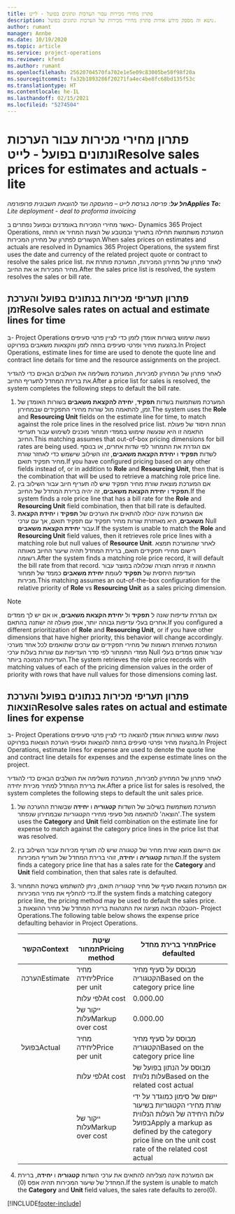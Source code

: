 ```yaml
---
title: פתרון מחירי מכירות עבור הערכות ונתונים בפועל - לייט
description: נושא זה מספק מידע אודות פתרון מחירי מכירות של הערכות ונתונים בפועל.
author: rumant
manager: Annbe
ms.date: 10/19/2020
ms.topic: article
ms.service: project-operations
ms.reviewer: kfend
ms.author: rumant
ms.openlocfilehash: 25620704570fa702e1e5e09c83005be50f98f20a
ms.sourcegitcommit: fa32b1893286f20271fa4ec4be8fc68bd135f53c
ms.translationtype: HT
ms.contentlocale: he-IL
ms.lasthandoff: 02/15/2021
ms.locfileid: "5274504"
---
```

# <a name="resolve-sales-prices-for-estimates-and-actuals---lite"></a><span data-ttu-id="cea72-103">פתרון מחירי מכירות עבור הערכות ונתונים בפועל - לייט</span><span class="sxs-lookup"><span data-stu-id="cea72-103">Resolve sales prices for estimates and actuals - lite</span></span>

<span data-ttu-id="cea72-104">_**חל על**: פריסה בגרסת לייט – מהעסקה ועד להוצאת חשבונית פרופורמה_</span><span class="sxs-lookup"><span data-stu-id="cea72-104">_**Applies To:** Lite deployment - deal to proforma invoicing_</span></span>

<span data-ttu-id="cea72-105">כאשר מחירי המכירות באומדנים ובפועל נפתרים ב- Dynamics 365 Project Operations, המערכת משתמשת תחילה בתאריך ובמטבע של הצעת המחיר או החוזה הקשורים לפתרון של מחירון המכירות.</span><span class="sxs-lookup"><span data-stu-id="cea72-105">When sales prices on estimates and actuals are resolved in Dynamics 365 Project Operations, the system first uses the date and currency of the related project quote or contract to resolve the sales price list.</span></span> <span data-ttu-id="cea72-106">לאחר פתרון של מחירון המכירות, המערכת פותרת את מחיר המכירות או את החיוב.</span><span class="sxs-lookup"><span data-stu-id="cea72-106">After the sales price list is resolved, the system resolves the sales or bill rate.</span></span>

## <a name="resolve-sales-rates-on-actual-and-estimate-lines-for-time"></a><span data-ttu-id="cea72-107">פתרון תעריפי מכירות בנתונים בפועל והערכת זמן</span><span class="sxs-lookup"><span data-stu-id="cea72-107">Resolve sales rates on actual and estimate lines for time</span></span>

<span data-ttu-id="cea72-108">ב- Project Operations נעשה שימוש בשורות אומדן לזמן כדי לציין פרטי סעיפים בהצעת מחיר ופרטי סעיפים בחוזה לזמן והקצאות משאבים בפרויקט.</span><span class="sxs-lookup"><span data-stu-id="cea72-108">In Project Operations, estimate lines for time are used to denote the quote line and contract line details for time and the resource assignments on the project.</span></span>

<span data-ttu-id="cea72-109">לאחר פתרון של המחירון למכירות, המערכת משלימה את השלבים הבאים כדי להגדיר את ברירת המחדל לתעריף החיוב.</span><span class="sxs-lookup"><span data-stu-id="cea72-109">After a price list for sales is resolved, the system completes the following steps to default the bill rate.</span></span>

1. <span data-ttu-id="cea72-110">המערכת משתמשת בשדות **תפקיד**, **יחידה להקצאת משאבים** בשורות האומדן של זמן, להתאמה מול שורות מחירי התפקידים שבמחירון.</span><span class="sxs-lookup"><span data-stu-id="cea72-110">The system uses the **Role** and **Resourcing Unit** fields on the estimate line for time, to match against the role price lines in the resolved price list.</span></span> <span data-ttu-id="cea72-111">הנחת היסוד של פעולת התאמה זו היא שנעשה שימוש בממדי תמחור מוכנים לשימוש עבור תעריפי החיוב.</span><span class="sxs-lookup"><span data-stu-id="cea72-111">This matching assumes that out-of-box pricing dimensions for bill rates are being used.</span></span> <span data-ttu-id="cea72-112">אם הגדרת את התמחור לפי שדות אחרים, או בנוסף לשדות **תפקיד** ו **יחידת הקצאת משאבים**, זהו השילוב שישמש כדי לאחזר שורת מחיר תפקיד תואם.</span><span class="sxs-lookup"><span data-stu-id="cea72-112">If you have configured pricing based on any other fields instead of, or in addition to **Role** and **Resourcing Unit**, then that is the combination that will be used to retrieve a matching role price line.</span></span>
2. <span data-ttu-id="cea72-113">אם המערכת מוצאת שורת מחיר תפקיד שיש לה תעריף חיוב עבור השילוב בין **תפקיד** ו **יחידת הקצאת משאבים**, זה יהיה ברירת המחדל של החיוב.</span><span class="sxs-lookup"><span data-stu-id="cea72-113">If the system finds a role price line that has a bill rate for the **Role** and **Resourcing Unit** field combination, then that bill rate is defaulted.</span></span>
3. <span data-ttu-id="cea72-114">אם המערכת אינה יכולה להתאים את הערכים של **תפקיד** ו **יחידת הקצאת משאבים**, היא מאחזרת שורות מחיר תפקיד עם תפקיד תואם, אך עם ערכי Null עבור **יחידת הקצאת משאבים**.</span><span class="sxs-lookup"><span data-stu-id="cea72-114">If the system is unable to match the **Role** and **Resourcing Unit** field values, then it retrieves role price lines with a matching role but null values of **Resource Unit**.</span></span> <span data-ttu-id="cea72-115">לאחר שהמערכת תמצא רישום מחירי תפקידים תואם, ברירת המחדל תהיה שיעור החיוב מאותה רשומה.</span><span class="sxs-lookup"><span data-stu-id="cea72-115">After the system finds a matching role price record, it will default the bill rate from that record.</span></span> <span data-ttu-id="cea72-116">התאמה זו מניחה תצורה שכלולה במוצר עבור העדיפות היחסית של **תפקיד** לעומת **יחידת משאבים** כממד של תמחור מכירות.</span><span class="sxs-lookup"><span data-stu-id="cea72-116">This matching assumes an out-of-the-box configuration for the relative priority of **Role** vs **Resourcing Unit** as a sales pricing dimension.</span></span>

> [!NOTE]
> <span data-ttu-id="cea72-117">אם הגדרת עדיפות שונה ל **תפקיד** ול **יחידת הקצאת משאבים**, או אם יש לך ממדים אחרים בעלי עדיפות גבוהה יותר, אופן פעולה זה ישתנה בהתאם.</span><span class="sxs-lookup"><span data-stu-id="cea72-117">If you configured a different prioritization of **Role** and **Resourcing Unit**, or if you have other dimensions that have higher priority, this behavior will change accordingly.</span></span> <span data-ttu-id="cea72-118">המערכת מאחזרת רשומות של מחירי תפקידים עם ערכים שתואמים לכל אחד מערכי ממדי התמחור לפי סדר העדיפות עם שורות בעלות ערכי Null עבור אותם ממדים בעלי העדיפות הנמוכה ביותר.</span><span class="sxs-lookup"><span data-stu-id="cea72-118">The system retrieves the role price records with matching values of each of the pricing dimension values in the order of priority with rows that have null values for those dimensions coming last.</span></span>

## <a name="resolve-sales-rates-on-actual-and-estimate-lines-for-expense"></a><span data-ttu-id="cea72-119">פתרון תעריפי מכירות בנתונים בפועל והערכת הוצאות</span><span class="sxs-lookup"><span data-stu-id="cea72-119">Resolve sales rates on actual and estimate lines for expense</span></span>

<span data-ttu-id="cea72-120">ב- Project Operations נעשה שימוש בשורות אומדן להוצאה כדי לציין פרטי סעיפים בהצעת מחיר ופרטי סעיפים בחוזה להוצאות וסעיפי הערכת הוצאות בפרויקט.</span><span class="sxs-lookup"><span data-stu-id="cea72-120">In Project Operations, estimate lines for expense are used to denote the quote line and contract line details for expenses and the expense estimate lines on the project.</span></span>

<span data-ttu-id="cea72-121">לאחר פתרון של המחירון למכירות, המערכת משלימה את השלבים הבאים כדי להגדיר את ברירת המחדל למחיר מכירת יחידה.</span><span class="sxs-lookup"><span data-stu-id="cea72-121">After a price list for sales is resolved, the system completes the following steps to default the unit sales price.</span></span>

1. <span data-ttu-id="cea72-122">המערכת משתמשת בשילוב של השדות **קטגוריה** ו **יחידה** שבשורת ההערכה של 'הוצאה' להתאמה מול סעיפי מחירי הקטגוריות שבמחירון שנפתר.</span><span class="sxs-lookup"><span data-stu-id="cea72-122">The system uses the **Category** and **Unit** field combination on the estimate line for expense to match against the category price lines in the price list that was resolved.</span></span>
2. <span data-ttu-id="cea72-123">אם היישום מוצא שורת מחיר של קטגורה שיש לה תעריף מכירות עבור השילוב בין השדות **קטגוריה** ו **יחידה**, זוהי ברירת המחדל של תעריף המכירות.</span><span class="sxs-lookup"><span data-stu-id="cea72-123">If the system finds a category price line that has a sales rate for the **Category** and **Unit** field combination, then that sales rate is defaulted.</span></span>
3. <span data-ttu-id="cea72-124">אם המערכת מוצאת סעיף של מחיר קטגוריה תואם, ניתן להשתמש בשיטת התמחור כדי להחליף את מחיר המכירות.</span><span class="sxs-lookup"><span data-stu-id="cea72-124">If the system finds a matching category price line, the pricing method may be used to default the sales price.</span></span> <span data-ttu-id="cea72-125">הטבלה הבאה מציגה את התנהגות ברירת המחדל של מחיר ההוצאות ב- Project Operations.</span><span class="sxs-lookup"><span data-stu-id="cea72-125">The following table below shows the expense price defaulting behavior in Project Operations.</span></span>

    | <span data-ttu-id="cea72-126">הקשר</span><span class="sxs-lookup"><span data-stu-id="cea72-126">Context</span></span> | <span data-ttu-id="cea72-127">שיטת תמחור</span><span class="sxs-lookup"><span data-stu-id="cea72-127">Pricing method</span></span> | <span data-ttu-id="cea72-128">מחיר ברירת מחדל</span><span class="sxs-lookup"><span data-stu-id="cea72-128">Price defaulted</span></span> |
    | --- | --- | --- |
    | <span data-ttu-id="cea72-129">הערכה</span><span class="sxs-lookup"><span data-stu-id="cea72-129">Estimate</span></span> | <span data-ttu-id="cea72-130">מחיר ליחידה</span><span class="sxs-lookup"><span data-stu-id="cea72-130">Price per unit</span></span> | <span data-ttu-id="cea72-131">מבוסס על סעיף מחיר הקטגוריה</span><span class="sxs-lookup"><span data-stu-id="cea72-131">Based on the category price line</span></span> |
    | &nbsp; | <span data-ttu-id="cea72-132">לפי עלות</span><span class="sxs-lookup"><span data-stu-id="cea72-132">At cost</span></span> | <span data-ttu-id="cea72-133">0.00</span><span class="sxs-lookup"><span data-stu-id="cea72-133">0.00</span></span> |
    | &nbsp; | <span data-ttu-id="cea72-134">ייקור של עלות</span><span class="sxs-lookup"><span data-stu-id="cea72-134">Markup over cost</span></span> | <span data-ttu-id="cea72-135">0.00</span><span class="sxs-lookup"><span data-stu-id="cea72-135">0.00</span></span> |
    | <span data-ttu-id="cea72-136">בפועל</span><span class="sxs-lookup"><span data-stu-id="cea72-136">Actual</span></span> | <span data-ttu-id="cea72-137">מחיר ליחידה</span><span class="sxs-lookup"><span data-stu-id="cea72-137">Price per unit</span></span> | <span data-ttu-id="cea72-138">מבוסס על סעיף מחיר הקטגוריה</span><span class="sxs-lookup"><span data-stu-id="cea72-138">Based on the category price line</span></span> |
    | &nbsp; | <span data-ttu-id="cea72-139">לפי עלות</span><span class="sxs-lookup"><span data-stu-id="cea72-139">At cost</span></span> | <span data-ttu-id="cea72-140">מבוסס על הנתון בפועל של עלות נלווית</span><span class="sxs-lookup"><span data-stu-id="cea72-140">Based on the related cost actual</span></span> |
    | &nbsp; | <span data-ttu-id="cea72-141">ייקור של עלות</span><span class="sxs-lookup"><span data-stu-id="cea72-141">Markup over cost</span></span> | <span data-ttu-id="cea72-142">יישום של סימון כמוגדר על ידי שורת מחירי הקטגוריות בשיעור עלות היחידה של העלות הנלווית בפועל</span><span class="sxs-lookup"><span data-stu-id="cea72-142">Apply a markup as defined by the category price line on the unit cost rate of the related cost actual</span></span> |

4. <span data-ttu-id="cea72-143">אם המערכת אינה מצליחה להתאים את ערכי השדות **קטגוריה** ו **יחידה**, ברירת המחדל של שיעור המכירות תהיה אפס (0).</span><span class="sxs-lookup"><span data-stu-id="cea72-143">If the system is unable to match the **Category** and **Unit** field values, the sales rate defaults to zero(0).</span></span>


[!INCLUDE[footer-include](../../includes/footer-banner.md)]